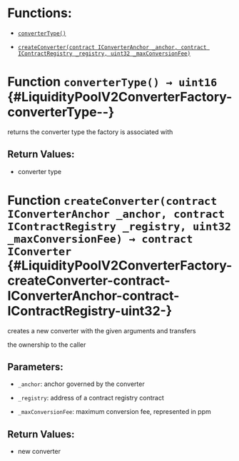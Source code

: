 # Functions:

- [`converterType()`](#LiquidityPoolV2ConverterFactory-converterType--)

- [`createConverter(contract IConverterAnchor _anchor, contract IContractRegistry _registry, uint32 _maxConversionFee)`](#LiquidityPoolV2ConverterFactory-createConverter-contract-IConverterAnchor-contract-IContractRegistry-uint32-)

# Function `converterType() → uint16` {#LiquidityPoolV2ConverterFactory-converterType--}

returns the converter type the factory is associated with

## Return Values:

- converter type

# Function `createConverter(contract IConverterAnchor _anchor, contract IContractRegistry _registry, uint32 _maxConversionFee) → contract IConverter` {#LiquidityPoolV2ConverterFactory-createConverter-contract-IConverterAnchor-contract-IContractRegistry-uint32-}

creates a new converter with the given arguments and transfers

the ownership to the caller

## Parameters:

- `_anchor`:            anchor governed by the converter

- `_registry`:          address of a contract registry contract

- `_maxConversionFee`:  maximum conversion fee, represented in ppm

## Return Values:

- new converter
